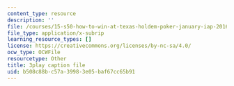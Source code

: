 ```yaml
---
content_type: resource
description: ''
file: /courses/15-s50-how-to-win-at-texas-holdem-poker-january-iap-2016/b508c88bc57a39983e05baf67cc65b91_GgdGtQME1I.srt
file_type: application/x-subrip
learning_resource_types: []
license: https://creativecommons.org/licenses/by-nc-sa/4.0/
ocw_type: OCWFile
resourcetype: Other
title: 3play caption file
uid: b508c88b-c57a-3998-3e05-baf67cc65b91
---
```


